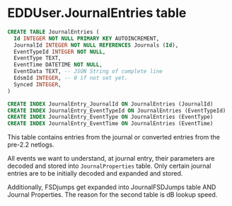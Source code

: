 # EDDUser.JournalEntries table

```sql
CREATE TABLE JournalEntries (
  Id INTEGER NOT NULL PRIMARY KEY AUTOINCREMENT,
  JournalId INTEGER NOT NULL REFERENCES Journals (Id),
  EventTypeId INTEGER NOT NULL,
  EventType TEXT,
  EventTime DATETIME NOT NULL,
  EventData TEXT, -- JSON String of complete line
  EdsmId INTEGER, -- 0 if not set yet.
  Synced INTEGER,
)

CREATE INDEX JournalEntry_JournalId ON JournalEntries (JournalId)
CREATE INDEX JournalEntry_EventTypeId ON JournalEntries (EventTypeId)
CREATE INDEX JournalEntry_EventType ON JournalEntries (EventType)
CREATE INDEX JournalEntry_EventTime ON JournalEntries (EventTime)
```

This table contains entries from the journal or converted entries from the pre-2.2 netlogs.

All events we want to understand, at journal entry, their parameters are decoded and stored into `JournalProperties` table. Only certain journal entries are to be initially decoded and expanded and stored.

Additionally, FSDjumps get expanded into JournalFSDJumps table AND Journal Properties.  The reason for the second table is dB lookup speed.
